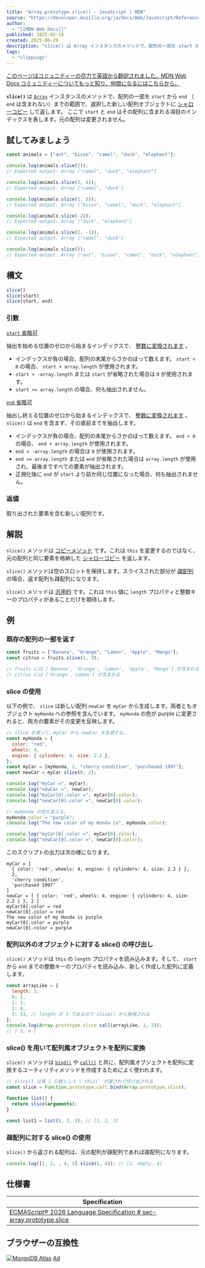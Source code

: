 ```yaml
---
title: "Array.prototype.slice() - JavaScript | MDN"
source: "https://developer.mozilla.org/ja/docs/Web/JavaScript/Reference/Global_Objects/Array/slice"
author:
  - "[[MDN Web Docs]]"
published: 2025-02-18
created: 2025-06-29
description: "slice() は Array インスタンスのメソッドで、配列の一部を start から end （end は含まれない）までの範囲で、選択した新しい配列オブジェクトにシャローコピーして返します。ここで start と end はその配列に含まれる項目のインデックスを表します。元の配列は変更されません。"
tags:
  - "clippings"
---
```

[このページはコミュニティーの尽力で英語から翻訳されました。MDN Web Docs コミュニティーについてもっと知り、仲間になるにはこちらから。](https://developer.mozilla.org/ja/docs/MDN/Community/Contributing/Translated_content#%E3%82%A2%E3%82%AF%E3%83%86%E3%82%A3%E3%83%96%E3%81%AA%E3%83%AD%E3%82%B1%E3%83%BC%E3%83%AB)

**`slice()`** は [`Array`](https://developer.mozilla.org/ja/docs/Web/JavaScript/Reference/Global_Objects/Array) インスタンスのメソッドで、配列の一部を `start` から `end` （ `end` は含まれない）までの範囲で、選択した新しい配列オブジェクトに [シャローコピー](https://developer.mozilla.org/ja/docs/Glossary/Shallow_copy) して返します。 ここで `start` と `end` はその配列に含まれる項目のインデックスを表します。元の配列は変更されません。

## 試してみましょう

```js
const animals = ["ant", "bison", "camel", "duck", "elephant"];

console.log(animals.slice(2));
// Expected output: Array ["camel", "duck", "elephant"]

console.log(animals.slice(2, 4));
// Expected output: Array ["camel", "duck"]

console.log(animals.slice(1, 5));
// Expected output: Array ["bison", "camel", "duck", "elephant"]

console.log(animals.slice(-2));
// Expected output: Array ["duck", "elephant"]

console.log(animals.slice(2, -1));
// Expected output: Array ["camel", "duck"]

console.log(animals.slice());
// Expected output: Array ["ant", "bison", "camel", "duck", "elephant"]
```

## 構文

```js
slice()
slice(start)
slice(start, end)
```

### 引数

[`start` 省略可](https://developer.mozilla.org/ja/docs/Web/JavaScript/Reference/Global_Objects/Array/#start)

抽出を始める位置のゼロから始まるインデックスで、 [整数に変換されます](https://developer.mozilla.org/ja/docs/Web/JavaScript/Reference/Global_Objects/Number#%E6%95%B4%E6%95%B0%E3%81%B8%E3%81%AE%E5%A4%89%E6%8F%9B) 。

- インデックスが負の場合、配列の末尾からさかのぼって数えます。 `start < 0` の場合、 `start + array.length` が使用されます。
- `start < -array.length` または `start` が省略された場合は `0` が使用されます。
- `start >= array.length` の場合、何も抽出されません。

[`end` 省略可](https://developer.mozilla.org/ja/docs/Web/JavaScript/Reference/Global_Objects/Array/#end)

抽出し終える位置のゼロから始まるインデックスで、 [整数に変換されます](https://developer.mozilla.org/ja/docs/Web/JavaScript/Reference/Global_Objects/Number#%E6%95%B4%E6%95%B0%E3%81%B8%E3%81%AE%E5%A4%89%E6%8F%9B) 。 `slice()` は `end` を含まず、その直前までを抽出します。

- インデックスが負の場合、配列の末尾からさかのぼって数えます。 `end < 0` の場合、 `end + array.length` が使用されます。
- `end < -array.length` の場合は `0` が使用されます。
- `end >= array.length` または `end` が省略された場合は `array.length` が使用され、最後まですべての要素が抽出されます。
- 正規化後に `end` が `start` より前か同じ位置になった場合、何も抽出されません。

### 返値

取り出された要素を含む新しい配列です。

## 解説

`slice()` メソッドは [コピーメソッド](https://developer.mozilla.org/ja/docs/Web/JavaScript/Reference/Global_Objects/Array#copying_methods_and_mutating_methods) です。これは `this` を変更するのではなく、元の配列と同じ要素を格納した [シャローコピー](https://developer.mozilla.org/ja/docs/Glossary/Shallow_copy) を返します。

`slice()` メソッドは空のスロットを保持します。スライスされた部分が [疎配列](https://developer.mozilla.org/ja/docs/Web/JavaScript/Guide/Indexed_collections#%E7%96%8E%E9%85%8D%E5%88%97) の場合、返す配列も疎配列になります。

`slice()` メソッドは [汎用的](https://developer.mozilla.org/ja/docs/Web/JavaScript/Reference/Global_Objects/Array#%E6%B1%8E%E7%94%A8%E7%9A%84%E3%81%AA%E9%85%8D%E5%88%97%E3%83%A1%E3%82%BD%E3%83%83%E3%83%89) です。これは `this` 値に `length` プロパティと整数キーのプロパティがあることだけを期待します。

## 例

### 既存の配列の一部を返す

```js
const fruits = ["Banana", "Orange", "Lemon", "Apple", "Mango"];
const citrus = fruits.slice(1, 3);

// fruits には ['Banana', 'Orange', 'Lemon', 'Apple', 'Mango'] が含まれる
// citrus には ['Orange','Lemon'] が含まれる
```

### slice の使用

以下の例で、 `slice` は新しい配列 `newCar` を `myCar` から生成します。両者ともオブジェクト `myHonda` への参照を含んでいます。 `myHonda` の色が purple に変更されると、両方の要素がその変更を反映します。

```js
// slice を使って、myCar から newCar を生成する。
const myHonda = {
  color: "red",
  wheels: 4,
  engine: { cylinders: 4, size: 2.2 },
};
const myCar = [myHonda, 2, "cherry condition", "purchased 1997"];
const newCar = myCar.slice(0, 2);

console.log("myCar =", myCar);
console.log("newCar =", newCar);
console.log("myCar[0].color =", myCar[0].color);
console.log("newCar[0].color =", newCar[0].color);

// myHonda の色を変える。
myHonda.color = "purple";
console.log("The new color of my Honda is", myHonda.color);

console.log("myCar[0].color =", myCar[0].color);
console.log("newCar[0].color =", newCar[0].color);
```

このスクリプトの出力は次の様になります。

```
myCar = [
  { color: 'red', wheels: 4, engine: { cylinders: 4, size: 2.2 } },
  2,
  'cherry condition',
  'purchased 1997'
]
newCar = [ { color: 'red', wheels: 4, engine: { cylinders: 4, size: 2.2 } }, 2 ]
myCar[0].color = red
newCar[0].color = red
The new color of my Honda is purple
myCar[0].color = purple
newCar[0].color = purple
```

### 配列以外のオブジェクトに対する slice() の呼び出し

`slice()` メソッドは `this` の `length` プロパティを読み込みます。そして、 `start` から `end` までの整数キーのプロパティを読み込み、新しく作成した配列に定義します。

```js
const arrayLike = {
  length: 3,
  0: 2,
  1: 3,
  2: 4,
  3: 33, // length が 3 であるので slice() から無視される
};
console.log(Array.prototype.slice.call(arrayLike, 1, 3));
// [ 3, 4 ]
```

### slice() を用いて配列風オブジェクトを配列に変換

`slice()` メソッドは [`bind()`](https://developer.mozilla.org/ja/docs/Web/JavaScript/Reference/Global_Objects/Function/bind) や [`call()`](https://developer.mozilla.org/ja/docs/Web/JavaScript/Reference/Global_Objects/Function/call) と共に、配列風オブジェクトを配列に変換するユーティリティメソッドを作成するためによく使われます。

```js
// slice() は第 1 引数として \`this\` が渡されて呼び出される
const slice = Function.prototype.call.bind(Array.prototype.slice);

function list() {
  return slice(arguments);
}

const list1 = list(1, 2, 3); // [1, 2, 3]
```

### 疎配列に対する slice() の使用

`slice()` から返される配列は、元の配列が疎配列であれば疎配列になります。

```js
console.log([1, 2, , 4, 5].slice(1, 4)); // [2, empty, 4]
```

## 仕様書

| Specification |
| --- |
| [ECMAScript® 2026 Language Specification   \# sec-array.prototype.slice](https://tc39.es/ecma262/multipage/indexed-collections.html#sec-array.prototype.slice) |

## ブラウザーの互換性

[![MongoDB Atlas](https://developer.mozilla.org/pimg/aHR0cHM6Ly9zdGF0aWM0LmJ1eXNlbGxhZHMubmV0L3V1LzIvMTYyNjkwLzE3NDg0NDU4MjItTUROXy1fQUlSZXZvbHV0aW9uLUxpZ2h0LTE0NTZ4MTgwLnBuZw%3D%3D.dwndz6s%2Bmvo8de68%2FVZ7dD6i%2FW0hw6UM0vS9FtvHIMU%3D)](https://developer.mozilla.org/pong/click?code=aHR0cHM6Ly9zcnYuYnV5c2VsbGFkcy5jb20vYWRzL2NsaWNrL3gvR1RORDQyN01DNllJQ0s3SUNUQUxZS1FVQ1dZSUsyUUxDV1lJTFozSkNBQkk0MjdZRlRCSUNLSktGVEJES0szSkNXQUQ0SzdNQ1RTRDQ1UVVDS0JENjUzS0M2U0lQS1FKRlRZRFZLM0VISk5DTFNJWg%3D%3D.2Zyq6xsyTRy9k8uIVn6kmGP7O0wbwE8twNcpapj3eOQ%3D&version=2) [Ad](https://developer.mozilla.org/en-US/advertising)